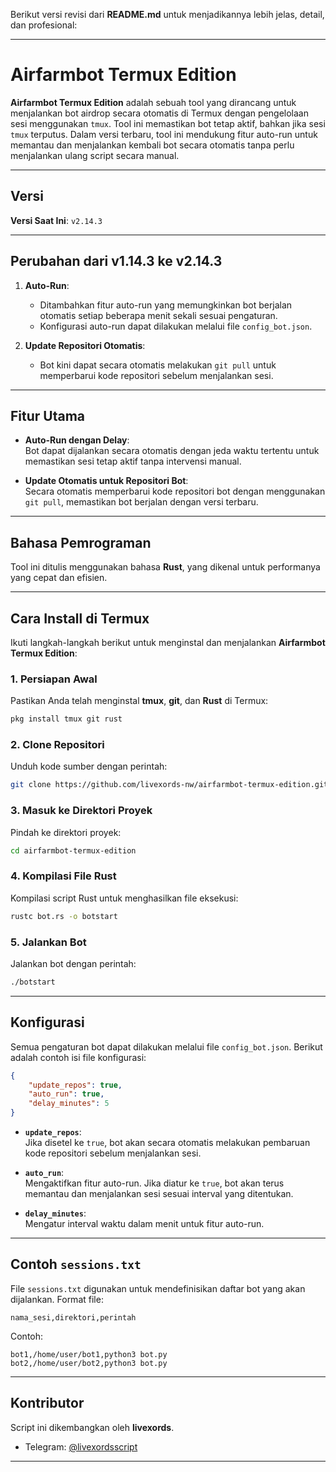 Berikut versi revisi dari **README.md** untuk menjadikannya lebih jelas, detail, dan profesional:

---

# Airfarmbot Termux Edition
**Airfarmbot Termux Edition** adalah sebuah tool yang dirancang untuk menjalankan bot airdrop secara otomatis di Termux dengan pengelolaan sesi menggunakan `tmux`. Tool ini memastikan bot tetap aktif, bahkan jika sesi `tmux` terputus. Dalam versi terbaru, tool ini mendukung fitur auto-run untuk memantau dan menjalankan kembali bot secara otomatis tanpa perlu menjalankan ulang script secara manual.

---

## Versi
**Versi Saat Ini**: `v2.14.3`

---

## Perubahan dari v1.14.3 ke v2.14.3
1. **Auto-Run**:  
   - Ditambahkan fitur auto-run yang memungkinkan bot berjalan otomatis setiap beberapa menit sekali sesuai pengaturan.
   - Konfigurasi auto-run dapat dilakukan melalui file `config_bot.json`.

2. **Update Repositori Otomatis**:  
   - Bot kini dapat secara otomatis melakukan `git pull` untuk memperbarui kode repositori sebelum menjalankan sesi.

---

## Fitur Utama
- **Auto-Run dengan Delay**:  
  Bot dapat dijalankan secara otomatis dengan jeda waktu tertentu untuk memastikan sesi tetap aktif tanpa intervensi manual.

- **Update Otomatis untuk Repositori Bot**:  
  Secara otomatis memperbarui kode repositori bot dengan menggunakan `git pull`, memastikan bot berjalan dengan versi terbaru.

---

## Bahasa Pemrograman
Tool ini ditulis menggunakan bahasa **Rust**, yang dikenal untuk performanya yang cepat dan efisien.

---

## Cara Install di Termux

Ikuti langkah-langkah berikut untuk menginstal dan menjalankan **Airfarmbot Termux Edition**:

### 1. Persiapan Awal
Pastikan Anda telah menginstal **tmux**, **git**, dan **Rust** di Termux:
```bash
pkg install tmux git rust
```

### 2. Clone Repositori
Unduh kode sumber dengan perintah:
```bash
git clone https://github.com/livexords-nw/airfarmbot-termux-edition.git
```

### 3. Masuk ke Direktori Proyek
Pindah ke direktori proyek:
```bash
cd airfarmbot-termux-edition
```

### 4. Kompilasi File Rust
Kompilasi script Rust untuk menghasilkan file eksekusi:
```bash
rustc bot.rs -o botstart
```

### 5. Jalankan Bot
Jalankan bot dengan perintah:
```bash
./botstart
```

---

## Konfigurasi
Semua pengaturan bot dapat dilakukan melalui file `config_bot.json`. Berikut adalah contoh isi file konfigurasi:

```json
{
    "update_repos": true,
    "auto_run": true,
    "delay_minutes": 5
}
```

- **`update_repos`**:  
  Jika disetel ke `true`, bot akan secara otomatis melakukan pembaruan kode repositori sebelum menjalankan sesi.

- **`auto_run`**:  
  Mengaktifkan fitur auto-run. Jika diatur ke `true`, bot akan terus memantau dan menjalankan sesi sesuai interval yang ditentukan.

- **`delay_minutes`**:  
  Mengatur interval waktu dalam menit untuk fitur auto-run.

---

## Contoh `sessions.txt`
File `sessions.txt` digunakan untuk mendefinisikan daftar bot yang akan dijalankan. Format file:
```
nama_sesi,direktori,perintah
```

Contoh:
```
bot1,/home/user/bot1,python3 bot.py
bot2,/home/user/bot2,python3 bot.py
```

---

## Kontributor
Script ini dikembangkan oleh **livexords**.  
- Telegram: [@livexordsscript](https://t.me/livexordsscript)

---